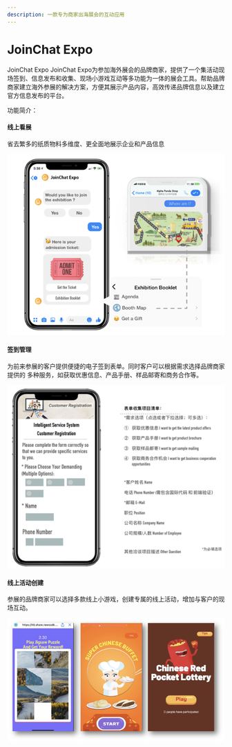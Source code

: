 ```yaml
---
description: 一款专为商家出海展会的互动应用
---
```


# JoinChat Expo

JoinChat Expo JoinChat Expo为参加海外展会的品牌商家，提供了一个集活动现场签到、信息发布和收集、现场小游戏互动等多功能为一体的展会工具。帮助品牌商家建立海外参展的解决方案，方便其展示产品内容，高效传递品牌信息以及建立官方信息发布的平台。

功能简介：

#### 线上看展

省去繁多的纸质物料多维度、更全面地展示企业和产品信息

![&#x793A;&#x4F8B;](../.gitbook/assets/image%20%28192%29.png)

#### 签到管理

为前来参展的客户提供便捷的电子签到表单。同时客户可以根据需求选择品牌商家提供的 多种服务，如获取优惠信息、产品手册、样品邮寄和商务合作等。

![&#x793A;&#x4F8B;](../.gitbook/assets/image%20%28218%29.png)

#### 线上活动创建

参展的品牌商家可以选择多款线上小游戏，创建专属的线上活动，增加与客户的现场互动。

![&#x4E92;&#x52A8;&#x6A21;&#x677F;](../.gitbook/assets/image%20%28189%29.png)

